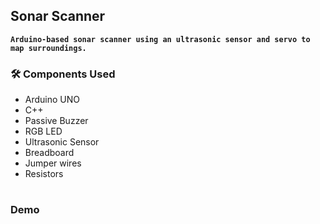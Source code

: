 ## Sonar Scanner
**`Arduino-based sonar scanner using an ultrasonic sensor and servo to map surroundings.`**

### 🛠️ Components Used
- Arduino UNO
- C++
- Passive Buzzer
- RGB LED
- Ultrasonic Sensor
- Breadboard
- Jumper wires
- Resistors

#

### Demo

